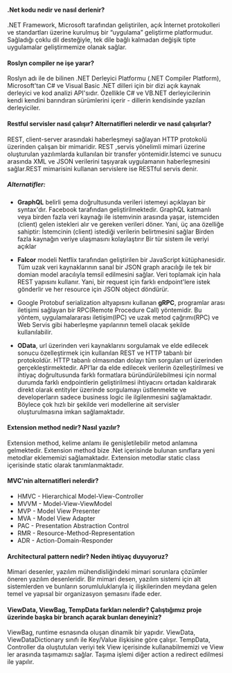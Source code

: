 #### .Net kodu nedir ve nasıl derlenir?
.NET Framework, Microsoft tarafından geliştirilen, açık İnternet protokolleri ve standartları üzerine kurulmuş bir “uygulama” geliştirme platformudur. Sağladığı çoklu dil desteğiyle, tek dile bağlı kalmadan değişik tipte uygulamalar geliştirmemize olanak sağlar.

#### Roslyn compiler ne işe yarar?
Roslyn adı ile de bilinen .NET Derleyici Platformu (.NET Compiler Platform), Microsoft'tan C# ve Visual Basic .NET dilleri için bir dizi açık kaynak derleyici ve kod analizi API'sıdır. Özellikle C# ve VB.NET derleyicilerinin kendi kendini barındıran sürümlerini içerir - dillerin kendisinde yazılan derleyiciler.


#### Restful servisler nasıl çalışır? Alternatifleri nelerdir ve nasıl çalışırlar?
REST, client-server arasındaki haberleşmeyi sağlayan HTTP protokolü üzerinden çalışan bir mimaridir. REST ,servis yönelimli mimari üzerine oluşturulan yazılımlarda kullanılan bir transfer yöntemidir.İstemci ve sunucu arasında XML ve JSON verilerini taşıyarak uygulamanın haberleşmesini sağlar.REST mimarisini kullanan servislere ise RESTful servis denir.
##### Alternatifler:

- **GraphQL** belirli şema doğrultusunda verileri istemeyi açıklayan bir syntax'dır. Facebook tarafından geliştirilmektedir. GraphQL katmanlı veya birden fazla veri kaynağı ile istemvinin arasında yaşar, istemciden (client) gelen istekleri alır ve gereken verileri döner. Yani, üç ana özelliğe sahiptir:
İstemcinin (client) istediği verilerin belirtmesini sağlar
Birden fazla kaynağın veriye ulaşmasını kolaylaştırır
Bir tür sistem ile veriyi açıklar

- **Falcor** modeli Netflix tarafından geliştirilen bir JavaScript kütüphanesidir. Tüm uzak veri kaynaklarının sanal bir JSON graph aracılığı ile tek bir domian model aracılıyla temsil edilmesini sağlar. Veri toplamak için hala REST yapısını kullanır. Yani, bir request için farklı endpoint'lere istek gönderlir ve her resource için JSON object döndürür.

- Google Protobuf serialization altyapısını kullanan **gRPC**, programlar arası iletişimi sağlayan bir RPC(Remote Procedure Call) yöntemidir. Bu yöntem, uygulamalararası iletişim(IPC) ve uzak metod çağrımı(RPC) ve Web Servis gibi haberleşme yapılarının temeli olacak şekilde kullanılabilir.

- **OData**, url üzerinden veri kaynaklarını sorgulamak ve elde edilecek sonucu özelleştirmek için kullanılan REST ve HTTP tabanlı bir protokoldür. HTTP tabanlı olmasından dolayı tüm sorguları url üzerinden gerçekleştirmektedir. API’lar da elde edilecek verilerin özelleştirilmesi ve ihtiyaç doğrultusunda farklı formatlara büründürülebilmesi için normal durumda farklı endpointlerin geliştirilmesi ihtiyacını ortadan kaldırarak direkt olarak entityler üzerinde sorgulamayı üstlenmekte ve developerların sadece business logic ile ilgilenmesini sağlamaktadır. Böylece çok hızlı bir şekilde veri modellerine ait servisler oluşturulmasına imkan sağlamaktadır.




#### Extension method nedir? Nasıl yazılır?
Extension method, kelime anlamı ile genişletilebilir metod anlamına gelmektedir. Extension method bize .Net içerisinde bulunan sınıflara yeni metodlar eklememizi sağlamaktadır. Extension metodlar static class içerisinde static olarak tanımlanmaktadır.


#### MVC'nin alternatifleri nelerdir?
- HMVC - Hierarchical Model-View-Controller
- MVVM - Model-View-ViewModel
- MVP - Model View Presenter
- MVA - Model View Adapter
- PAC - Presentation Abstraction Control
- RMR - Resource-Method-Representation
- ADR - Action-Domain-Responder


#### Architectural pattern nedir? Neden ihtiyaç duyuyoruz?
Mimari desenler, yazılım mühendisliğindeki mimari sorunlara çözümler öneren yazılım desenleridir. Bir mimari desen, yazılım sistemi için alt sistemlerden ve bunların sorumluluklarıyla iç ilişkilerinden meydana gelen temel ve yapısal bir organizasyon şemasını ifade eder.

#### ViewData, ViewBag, TempData farkları nelerdir? Çalıştığımız proje üzerinde başka bir branch açarak bunları deneyiniz?
ViewBag, runtime esnasında oluşan dinamik bir yapıdır. ViewData, ViewDataDictionary sınıfı ile Key/Value ilişkisine göre çalışır. TempData, Controller da oluştutulan veriyi tek View içerisinde kullanabilmemizi ve View ler arasında taşımamızı sağlar. Taşıma işlemi diğer action a redirect edilmesi ile yapılır.
